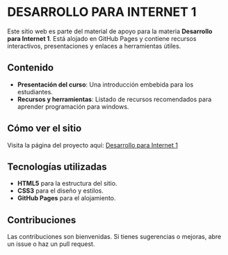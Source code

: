# DESARROLLO PARA INTERNET 1

Este sitio web es parte del material de apoyo para la materia **Desarrollo para Internet 1**. Está alojado en GitHub Pages y contiene recursos interactivos, presentaciones y enlaces a herramientas útiles.

## Contenido
- **Presentación del curso**: Una introducción embebida para los estudiantes.
- **Recursos y herramientas**: Listado de recursos recomendados para aprender programación para windows.

## Cómo ver el sitio
Visita la página del proyecto aquí: [Desarrollo para Internet 1](https://github.com/Hedaguma/Dev_Internet_1.git)

## Tecnologías utilizadas
- **HTML5** para la estructura del sitio.
- **CSS3** para el diseño y estilos.
- **GitHub Pages** para el alojamiento.

## Contribuciones
Las contribuciones son bienvenidas. Si tienes sugerencias o mejoras, abre un issue o haz un pull request.

